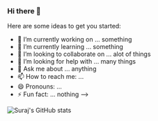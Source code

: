 ### Hi there 👋

Here are some ideas to get you started:

- 🔭 I’m currently working on ... something
- 🌱 I’m currently learning ... something
- 👯 I’m looking to collaborate on ... alot of things
- 🤔 I’m looking for help with ... many things
- 💬 Ask me about ... anything
- 📫 How to reach me: ... 
- 😄 Pronouns: ... 
- ⚡ Fun fact: ... nothing
-->

![Suraj's GitHub stats](https://github-readme-stats.vercel.app/api?username=SKEITNepal&count_private=false)
